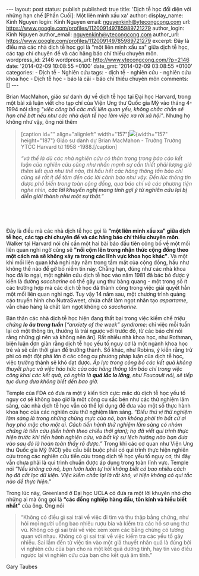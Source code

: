 --- layout: post status: publish published: true title: 'Dịch tễ học đối
diện với những hạn chế \[Phần Cuối\]: Một liên minh xấu xa' author:
display\_name: Kinh Nguyen login: Kinh Nguyen email:
nguyenkinh@ytecongcong.com url:
https://www.google.com/profiles/112009149785989721279 author\_login:
Kinh Nguyen author\_email: nguyenkinh@ytecongcong.com author\_url:
https://www.google.com/profiles/112009149785989721279 excerpt: Đây là
điều mà các nhà dịch tễ học gọi là “một liên minh xấu xa" giữa dịch tễ
học, các tạp chí chuyên đề và các hãng báo chí thiếu chuyên môn.
wordpress\_id: 2146 wordpress\_url: http://www.ytecongcong.com/?p=2146
date: '2014-02-09 10:08:55 +0100' date\_gmt: '2014-02-09 03:08:55 +0100'
categories: - Dịch tễ - Nghiên cứu tags: - dịch tễ - nghiên cứu - nghiên
cứu khoa học - Dịch tễ học - báo lá cải - báo chí thiếu chuyên môn
comments: \[\] ---

Brian MacMahon, giáo sư danh dự về dịch tễ học tại Đại học Harvard,
trong một bài xã luận viết cho tạp chí của Viện Ung thư Quốc gia Mỹ vào
tháng 4-1994 nói rằng *"việc công bố các mối liên quan yếu, không chắc
chắn sẽ hạn chế bớt nếu như các nhà dịch tễ học làm việc xa rời xã
hội"*. Nhưng họ không như vậy, ông nói thêm

> \[caption id="" align="alignleft"
> width="157"\]![](http://archive.sph.harvard.edu/now/images/brian-macmahon.jpg){width="157"
> height="187"} Giáo sư danh dự Brian MacMahon - Trưởng Trường YTCC
> Harvard từ 1958 -1988.\[/caption\]
>
> *“và thế là dù các nhà nghiên cứu có thận trọng trong báo cáo kết luận
> của nghiên cứu cũng như nhấn mạnh sự cần thiết phải lượng giá thêm kết
> quả như thế nào, thì hầu hết các hãng thông tấn báo chí cũng sẽ rất ít
> để tâm đến các lời cảnh báo như vậy. Đến lúc thông tin được phổ biến
> trong toàn cộng đồng, qua báo chí và các phương tiện nghe nhìn, **các
> lời khuyến nghị mang tính gợi ý từ nghiên cứu lại bị diễn giải thành
> như một sự thật**.”* 

 

 

Đây là điều mà các nhà dịch tễ học gọi là **“một liên minh xấu xa" giữa
dịch tễ học, các tạp chí chuyên đề và các hãng báo chí thiếu chuyên
môn**. Walker tại Harvard nói chỉ cần một hai bài báo đầu tiên công bố
về một mối liên quan nghi ngờ cũng sẽ **"nổi cộm lên trong nhận thức
cộng đồng theo một cách mà sẽ không xảy ra trong các lĩnh vực khoa học
khác"**. Và một khi mối liên quan khả nghi này nằm trong tầm mắt của
cộng đồng, hầu như không thể nào để gỡ bỏ niềm tin này. Chẳng hạn, đúng
như các nhà khoa học đã lo ngại, một nghiên cứu dịch tễ học vào năm 1981
đã bác bỏ được ý kiến là đường *saccharine* có thể gây ung thư bàng
quang - một trong số ít các trường hợp mà các dịch tễ học đã thành công
trong việc giải quyết hẳn một mối liên quan nghi ngờ. Tuy vậy 14 năm
sau, một chương trình quảng cáo truyền hình cho NutraSweet, chứa chất
làm ngọt nhân tạo *aspartame*, vẫn chào hàng là chất làm ngọt không có
*saccharine*.

Bản thân các nhà dịch tễ học hiện đang thất bại trong việc kiềm chế
*triệu chứng **lo âu trong tuần*** \[*“anxiety of the week” syndrome*:
chỉ việc mỗi tuần lại có một thông tin, thường là trái ngược với trước
đó, từ các báo chí nói rằng những gì nên và không nên ăn\]. Rất nhiều
nhà khoa học, như Rothman, biện luận đơn giản rằng dịch tễ học yếu tố
nguy cơ là một ngành khoa học trẻ và sẽ cần thời gian để trưởng thành.
Số khác, như Robins, ý kiến rằng trừ phi có một đột phá lớn ở các công
cụ phương pháp luận của dịch tễ học, việc trưởng thành sẽ khó đạt được.
*Áp lực trong công bố các kết quả không thuyết phục và việc háo hức của
các hãng thông tấn báo chí trong việc công khai các kết quả, có nghĩa là
**quả lắc lo lắng**, như Foucault nói, sẽ tiếp tục đung đưa không biết
đến bao giờ.*

Temple của FDA có đưa ra một ý kiến tích cực: mặc dù dịch tễ học yếu tố
nguy cơ sẽ không bao giờ là một công cụ sắc bén như các thử nghiệm lâm
sàng, các nhà dịch tễ học vẫn có thể lợi dụng để đưa vào một số thực
hành khoa học của các nghiên cứu thử nghiệm lâm sàng. *“Điều thú vị thử
nghiệm lâm sàng là trong những chừng mực của nó, bạn không phải tin bất
cứ ai hay phó mặc cho một ai. Cách tiến hành thử nghiệm lâm sàng có nhóm
chứng là tiến cứu (tiến hành theo chiều thời gian); họ đã viết qui trình
thực hiện trước khi tiến hành nghiên cứu, và bất kỳ sự lệch hướng nào
bạn đưa vào sau đó là hoàn toàn thấy rõ được.”* Trong khi các cơ quan
như Viện Ung thư Quốc gia Mỹ (NCI) yêu cầu bắt buộc phải có qui trình
thực hiện nghiên cứu trong các nghiên cứu tiến cứu trong dịch tễ học yếu
tố nguy cơ, thì đây vẫn chưa phải là qui trình chuẩn được áp dụng trong
toàn lĩnh vực. Temple nói *“Nếu không có nó, bạn luôn luôn tự hỏi không
biết có bao nhiêu cách họ đã cắt lọc dữ kiện. Việc kiểm chắc lại là rất
khó, vì hiện không có qui tắc nào để thực hiện."*

Trong lúc này, Greenland ở Đại học UCLA có đưa ra một lời khuyên nhỏ cho
những ai mà ông gọi là **“các đồng nghiệp hàng đầu, tôn kính và hiểu
biết nhất"** của ông. Ông nói

> “Không có điều gì sai trái về việc đi tìm và thu thập bằng chứng, như
> hỏi mọi người uống bao nhiêu rượu bia và kiểm tra các hồ sơ ung thư
> vú. Không có gì sai trái về việc xem xem các bằng chừng có tương quan
> với nhau. Không có gì sai trái về việc kiểm tra các yếu tố gây nhiễu.
> Sai lầm đến từ việc tin vào một giả thuyết nhân quả là đúng bởi vì
> nghiên cứu của bạn cho ra một kết quả dương tính, hay tin vào điều
> ngược lại vì nghiên cứu của bạn cho kết quả âm tính.”

Gary Taubes
